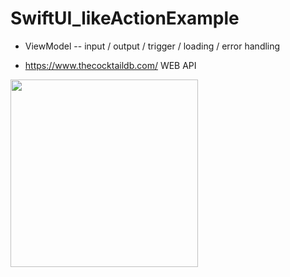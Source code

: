 # SwiftUI_likeActionExample

- ViewModel
-- input / output / trigger / loading / error handling 

- https://www.thecocktaildb.com/ WEB API
  
<img src="https://github.com/katafuchix/SwiftUI_likeActionExample/assets/6063541/3dc88766-b5b4-4996-83e0-b46ae1e07af4.gif" width="300">
